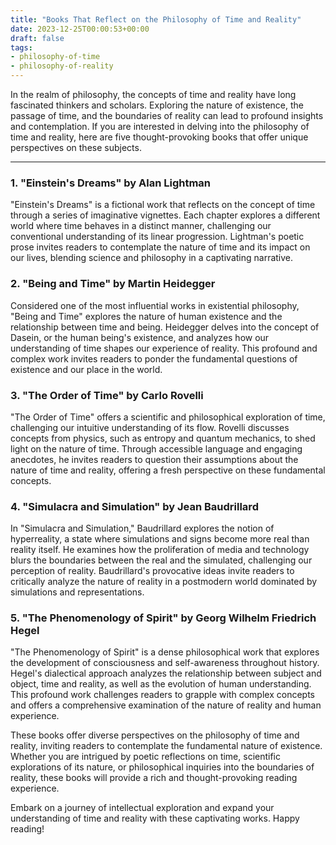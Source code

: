 ```yaml
---
title: "Books That Reflect on the Philosophy of Time and Reality"
date: 2023-12-25T00:00:53+00:00
draft: false
tags: 
- philosophy-of-time
- philosophy-of-reality
---
```


In the realm of philosophy, the concepts of time and reality have long fascinated thinkers and scholars. Exploring the nature of existence, the passage of time, and the boundaries of reality can lead to profound insights and contemplation. If you are interested in delving into the philosophy of time and reality, here are five thought-provoking books that offer unique perspectives on these subjects.

---

### 1. "Einstein's Dreams" by Alan Lightman

"Einstein's Dreams" is a fictional work that reflects on the concept of time through a series of imaginative vignettes. Each chapter explores a different world where time behaves in a distinct manner, challenging our conventional understanding of its linear progression. Lightman's poetic prose invites readers to contemplate the nature of time and its impact on our lives, blending science and philosophy in a captivating narrative.

### 2. "Being and Time" by Martin Heidegger

Considered one of the most influential works in existential philosophy, "Being and Time" explores the nature of human existence and the relationship between time and being. Heidegger delves into the concept of Dasein, or the human being's existence, and analyzes how our understanding of time shapes our experience of reality. This profound and complex work invites readers to ponder the fundamental questions of existence and our place in the world.

### 3. "The Order of Time" by Carlo Rovelli

"The Order of Time" offers a scientific and philosophical exploration of time, challenging our intuitive understanding of its flow. Rovelli discusses concepts from physics, such as entropy and quantum mechanics, to shed light on the nature of time. Through accessible language and engaging anecdotes, he invites readers to question their assumptions about the nature of time and reality, offering a fresh perspective on these fundamental concepts.

### 4. "Simulacra and Simulation" by Jean Baudrillard

In "Simulacra and Simulation," Baudrillard explores the notion of hyperreality, a state where simulations and signs become more real than reality itself. He examines how the proliferation of media and technology blurs the boundaries between the real and the simulated, challenging our perception of reality. Baudrillard's provocative ideas invite readers to critically analyze the nature of reality in a postmodern world dominated by simulations and representations.

### 5. "The Phenomenology of Spirit" by Georg Wilhelm Friedrich Hegel

"The Phenomenology of Spirit" is a dense philosophical work that explores the development of consciousness and self-awareness throughout history. Hegel's dialectical approach analyzes the relationship between subject and object, time and reality, as well as the evolution of human understanding. This profound work challenges readers to grapple with complex concepts and offers a comprehensive examination of the nature of reality and human experience.

These books offer diverse perspectives on the philosophy of time and reality, inviting readers to contemplate the fundamental nature of existence. Whether you are intrigued by poetic reflections on time, scientific explorations of its nature, or philosophical inquiries into the boundaries of reality, these books will provide a rich and thought-provoking reading experience.

Embark on a journey of intellectual exploration and expand your understanding of time and reality with these captivating works. Happy reading!